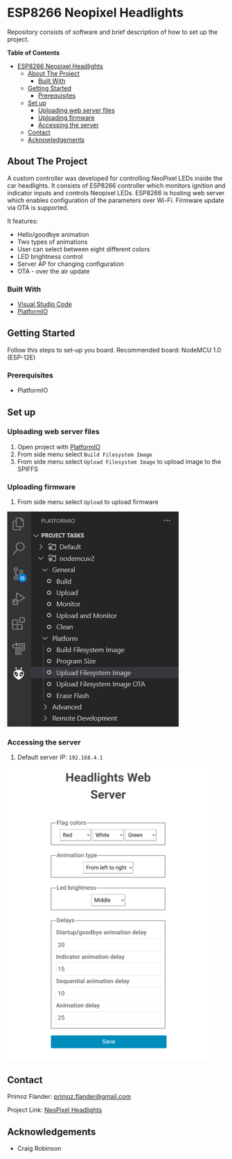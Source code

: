 # ESP8266 Neopixel Headlights

Repository consists of software and brief description of how to set up the project.

**Table of Contents**

- [ESP8266 Neopixel Headlights](#ESP8266-Neopixel-Headlights)
  * [About The Project](#about-the-project)
    + [Built With](#built-with)
  * [Getting Started](#getting-started)
    + [Prerequisites](#prerequisites)
  * [Set up](#installation)
    + [Uploading web server files](#uploading-web-server-files)
    + [Uploading firmware](#uploading-firmware)
    + [Accessing the server](#accessing-the-server)
  * [Contact](#contact)
  * [Acknowledgements](#acknowledgements)

## About The Project

A custom controller was developed for controlling NeoPixel LEDs inside the car headlights. It consists of ESP8266 controller which monitors ignition and indicator inputs and controls Neopixel LEDs. ESP8266 is hosting web server which enables configuration of the parameters over Wi-Fi. Firmware update via OTA is supported.

It features:
* Hello/goodbye animation
* Two types of animations
* User can select between eight different colors
* LED brightness control
* Server AP for changing configuration
* OTA - over the air update

### Built With

* [Visual Studio Code](https://code.visualstudio.com)
* [PlatformIO](https://platformio.org)

## Getting Started

Follow this steps to set-up you board. Recommended board: NodeMCU 1.0 (ESP-12E)

### Prerequisites

* PlatformIO


## Set up

### Uploading web server files

1. Open project with [PlatformIO](https://platformio.org)
2. From side menu select `Build Filesystem Image`
3. From side menu select `Upload Filesystem Image` to upload image to the SPIFFS

### Uploading firmware

1. From side menu select `Upload` to upload firmware

![pio](docs/images/spiffs.PNG)

### Accessing the server

1. Default server IP: `192.168.4.1`

![server](docs/images/server.PNG)

## Contact

Primoz Flander: primoz.flander@gmail.com

Project Link: [NeoPixel Headlights](https://github.com/primozflander/esp_neopixel_headlight)



## Acknowledgements
* Craig Robinson
